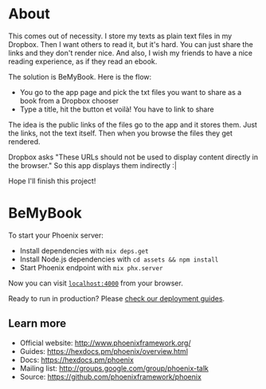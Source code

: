 # About

This comes out of necessity. I store my texts as plain text files in my Dropbox. Then I want others
to read it, but it's hard. You can just share the links and they don't render nice. And also,
I wish my friends to have a nice reading experience, as if they read an ebook.

The solution is BeMyBook. Here is the flow:

  * You go to the app page and pick the txt files you want to share as a book from a Dropbox chooser
  * Type a title, hit the button et voilà! You have to link to share

The idea is the public links of the files go to the app and it stores them. Just the links,
not the text itself. Then when you browse the files they get rendered.

Dropbox asks "These URLs should not be used to display content directly in the browser."
So this app displays them indirectly :|

Hope I'll finish this project!

# BeMyBook

To start your Phoenix server:

  * Install dependencies with `mix deps.get`
  * Install Node.js dependencies with `cd assets && npm install`
  * Start Phoenix endpoint with `mix phx.server`

Now you can visit [`localhost:4000`](http://localhost:4000) from your browser.

Ready to run in production? Please [check our deployment guides](https://hexdocs.pm/phoenix/deployment.html).

## Learn more

  * Official website: http://www.phoenixframework.org/
  * Guides: https://hexdocs.pm/phoenix/overview.html
  * Docs: https://hexdocs.pm/phoenix
  * Mailing list: http://groups.google.com/group/phoenix-talk
  * Source: https://github.com/phoenixframework/phoenix
